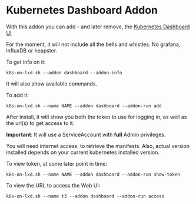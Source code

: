 # Kubernetes Dashboard Addon



With this addon you can add - and later remove, the [Kubernetes Dashboard UI](https://github.com/kubernetes/dashboard)

For the moment, it will not include all the bells  and whistles. No grafana, influxDB or heapster.



To get info on it:

```k8s-on-lxd.sh --addon dashboard --addon-info  ```

It will also show available commands.



To add it:

```k8s-on-lxd.sh --name NAME --addon dashboard --addon-run add ```

After install, it will show you both the token to use for logging in, as well as the url(s) to get access to it.

**Important**: It will use a ServiceAccount with **full** Admin privileges.

You will need internet access, to retrieve the manifests. Also, actual version installed depends on your current kubernetes installed version.



To view token, at some later point in time:

```k8s-on-lxd.sh --name NAME --addon dashboard --addon-run show-token```



To view the URL to access the Web UI:

```k8s-on-lxd.sh --name t3 --addon dashboard --addon-run access```

